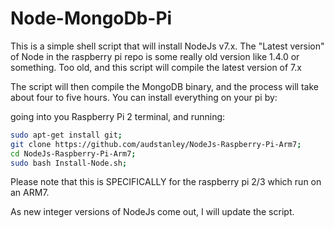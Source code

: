 # Node-MongoDb-Pi
This is a simple shell script that will install NodeJs v7.x.  The "Latest version" of Node in the raspberry pi repo is some really old version like 1.4.0 or something. Too old, and this script will compile the latest version of 7.x<p>
The script will then compile the MongoDB binary, and the process will take about four to five hours.
You can install everything on your pi by:<p>
going into you Raspberry Pi 2 terminal, and running: <p>
```sh
sudo apt-get install git;
git clone https://github.com/audstanley/NodeJs-Raspberry-Pi-Arm7;
cd NodeJs-Raspberry-Pi-Arm7;
sudo bash Install-Node.sh; 
```
<p> 

Please note that this is SPECIFICALLY for the raspberry pi 2/3 which run on an ARM7.

As new integer versions of NodeJs come out, I will update the script.
